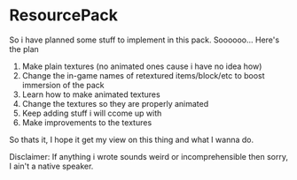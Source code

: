 # ResourcePack
So i have planned some stuff to implement in this pack. Soooooo...
Here's the plan

1. Make plain textures (no animated ones cause i have no idea how)
2. Change the in-game names of retextured items/block/etc to boost immersion of the pack
3. Learn how to make animated textures
4. Change the textures so they are properly animated
5. Keep adding stuff i will ccome up with 
6. Make improvements to the textures

So thats it, I hope it get my view on this thing and what I wanna do.


Disclaimer:
If anything i wrote sounds weird or incomprehensible then sorry, I ain't a native speaker.
